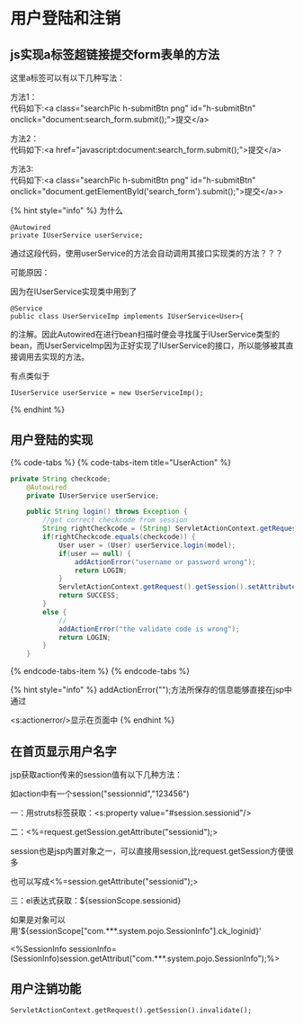 # 用户登陆和注销

## js实现a标签超链接提交form表单的方法

这里a标签可以有以下几种写法：

方法1：  
代码如下:&lt;a class="searchPic h-submitBtn png" id="h-submitBtn"  onclick="document:search\_form.submit\(\);"&gt;提交&lt;/a&gt;

方法2：  
代码如下:&lt;a href="javascript:document:search\_form.submit\(\);"&gt;提交&lt;/a&gt;

方法3:  
代码如下:&lt;a class="searchPic h-submitBtn png" id="h-submitBtn"  onclick="document.getElementById\('search\_form'\).submit\(\);"&gt;提交&lt;/a&gt;&gt;

{% hint style="info" %}
为什么

```text
@Autowired
private IUserService userService;
```

 通过这段代码，使用userService的方法会自动调用其接口实现类的方法？？？

可能原因：

因为在IUserService实现类中用到了

```text
@Service
public class UserServiceImp implements IUserService<User>{
```

 的注解。因此Autowired在进行bean扫描时便会寻找属于IUserService类型的bean，而UserServiceImp因为正好实现了IUserService的接口，所以能够被其直接调用去实现的方法。

有点类似于

```text
IUserService userService = new UserServiceImp();
```
{% endhint %}



## 用户登陆的实现

{% code-tabs %}
{% code-tabs-item title="UserAction" %}
```java
private String checkcode;
    @Autowired
    private IUserService userService;

    public String login() throws Exception {
        //get correct checkcode from session
        String rightCheckcode = (String) ServletActionContext.getRequest().getSession().getAttribute("key");
        if(rightCheckcode.equals(checkcode)) {
            User user = (User) userService.login(model);
            if(user == null) {
                addActionError("username or password wrong");
                return LOGIN;
            }
            ServletActionContext.getRequest().getSession().setAttribute("user", user);
            return SUCCESS;
        }
        else {
            //
            addActionError("the validate code is wrong");
            return LOGIN;
        }
    }

```
{% endcode-tabs-item %}
{% endcode-tabs %}

{% hint style="info" %}
addActionError\(""\);方法所保存的信息能够直接在jsp中通过

&lt;s:actionerror/&gt;显示在页面中
{% endhint %}

## 在首页显示用户名字

jsp获取action传来的session值有以下几种方法：

如action中有一个session\("sessionnid","123456"\)

一：用struts标签获取：&lt;s:property value="\#session.sessionid"/&gt;

二：&lt;%=request.getSession.getAttribute\("sessionid"\);&gt;

session也是jsp内置对象之一，可以直接用session,比request.getSession方便很多

也可以写成&lt;%=session.getAttribute\("sessionid"\);&gt;

三：el表达式获取：${sessionScope.sessionid}

如果是对象可以用'${sessionScope\["com.\*\*\*.system.pojo.SessionInfo"\].ck\_loginid}'

&lt;%SessionInfo sessionInfo=\(SessionInfo\)session.getAttribut\("com.\*\*\*.system.pojo.SessionInfo"\);%&gt;



## 用户注销功能

```text
ServletActionContext.getRequest().getSession().invalidate();
```

 

